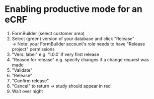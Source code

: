 # Enabling productive mode for an eCRF 

1. FormBuilder (select customer area)
2. Select (green) version of your database and click "Release" <br>
→ Note: your FormBuilder account's role needs to have "Release project" permissions
3. "Vers. label" e.g. ‘1.0.0’ if very first release
4. "Reason for release" e.g. specify changes if a change request was made
5. "Validate"
6. "Release"
7. "Confirm release"
8. "Cancel" to return → study should appear in red
9. Wait over night
